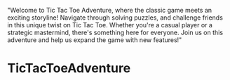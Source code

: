 "Welcome to Tic Tac Toe Adventure, where the classic game meets an exciting storyline! Navigate through solving puzzles, and challenge friends in this unique twist on Tic Tac Toe. Whether you're a casual player or a strategic mastermind, there's something here for everyone. Join us on this adventure and help us expand the game with new features!"
# TicTacToeAdventure
